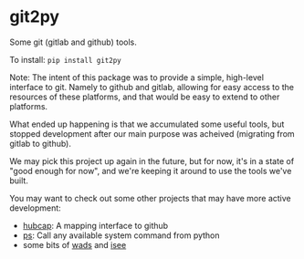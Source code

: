 
# git2py

Some git (gitlab and github) tools.

To install:	```pip install git2py```

Note: The intent of this package was to provide a simple, high-level interface to git. 
Namely to github and gitlab, allowing for easy access to the resources of these 
platforms, and that would be easy to extend to other platforms.

What ended up happening is that we accumulated some useful tools, but stopped 
development after our main purpose was acheived (migrating from gitlab to github).

We may pick this project up again in the future, but for now, it's in a state of
"good enough for now", and we're keeping it around to use the tools we've built.

You may want to check out some other projects that may have more active development:
- [hubcap](https://github.com/thorwhalen/hubcap): A mapping interface to github
- [ps](https://github.com/thorwhalen/ps): Call any available system command from python
- some bits of 
[wads](https://github.com/i2mint/wads/blob/b82a534bfc9c3f20713e0768291c67c9c2467e01/wads/util.py#L39) and 
[isee](https://github.com/i2mint/isee/blob/54fa4b2343cb2510f7a9cc34fe4e512ef6050795/isee/common.py#L17)
